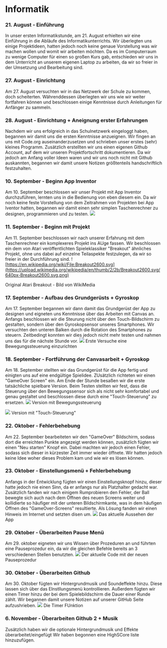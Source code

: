 # Informatik

### 21. August - Einführung

In unser ersten Informatikstunde, am 21. August erhielten wir eine Einführung in die Abläufe des Informatikunterrichts. Wir überlegten uns einige Projektideen, hatten jedoch noch keine genaue Vorstellung was wir machen wollen und womit wir arbeiten möchten.
Da es im Computerraum zu wenige Computer für einen so großen Kurs gab, entschieden wir uns in dem Unterricht an unserem eigenen Laptop zu arbeiten, da wir so freier in der Umsetzung und Bearbeitung sind. 


### 27. August - Einrichtung

Am 27. August versuchten wir in das Netzwerk der Schule zu kommen, doch scheiterten. Währenddessen überlegten wir uns wie wir weiter fortfahren können und beschlossen einige Kenntnisse durch Anleitungen für Anfänger zu sammeln.


### 28. August - Einrichtung + Aneignung erster Erfahrungen

Nachdem wir uns erfolgreich in das Schulnetzwerk eingeloggt haben, begannen wir damit uns die ersten Kenntnisse anzueignen. Wir fingen an uns mit Code.org auseinanderzusetzen und schrieben unser erstes (sehr) kleines Programm.
Zusätzlich erstellten wir uns einen eigenen Github Account, auf dem wir unseren Projektfortschritt dokumentieren. Da wir jedoch am Anfang voller Ideen waren und wir uns noch nicht mit Github auskannten, begannen wir damit unsere Notizen größtenteils handschriftlich festzuhalten.


### 10. September - Beginn App Inventor

Am 10. September beschlossen wir unser Projekt mit App Inventor durchzuführen, lernten uns in die Bedienung von eben diesem ein. Da wir noch keine feste Vorstellung von dem Zeitrahmen von Projekten bei App Iventor hatten, begannen wir damit einen sehr simplen Taschenrechner zu designen, programmieren und zu testen.
![](https://raw.githubusercontent.com/StormarnJB/Unterricht1/master/Screenshot%202018-11-13%20at%2015.26.29.png)


### 11. September - Beginn mit Projekt

Am 11. September beschlossen wir nach unserer Erfahrung mit dem Taschenrechner ein komplexeres Projekt ins AUge fassen. Wir beschlossen ein dem von Atari veröffentlichten Spieleklassiker "Breakout" ähnliches Projekt, ohne uns dabei auf einzelne Teilaspekte festzulegen, da wir so freier in der Durchführung sind.
![https://en.wikipedia.org/wiki/File:Breakout2600.svg](https://upload.wikimedia.org/wikipedia/en/thumb/2/2b/Breakout2600.svg/640px-Breakout2600.svg.png)

Original Atari Breakout - Bild von WikiMedia


### 17. September - Aufbau des Grundgerüsts + Gyroskop

Am 17. September begannen wir dann damit das Grundgerüst der App zu designen und eigneten uns Kenntnisse über das Arbeiten mit Canvas an. Anfangs beschlossen wir die Steurung nicht über den Touch-Bildschirm zu gestalten, sondern über den Gyroskopsensor unseres Smartphones. Wir versuchten den unteren Balken durch die Rotation des Smartphones zu steuern. Zeitbedingt konnten wir dies jedoch nicht mehr testen und nahmen uns das für die nächste Stunde vor.
![](https://github.com/StormarnJB/Unterricht1/blob/master/Screenshots/17-09-1.png)
Erste Versuche eine Bewegungssteuerung einzurichten


### 18. September - Fortführung der Canvasarbeit + Gyroskop

Am 18. September stellten wir das Grundgerüst für die App fertig und einigten uns auf eine endgültige Spielidee. ZUsätzlich richteten wir einen "GameOver Screen" ein. Am Ende der Stunde besaßen wir die erste tatsächliche spielbare Version. Beim Testen stellten wir fest, dass die Steuerung über den Bewegungssensor sich als nicht sehr komfortabel und genau gestaltet und beschlossen diese durch eine "Touch-Steuerung" zu ersetzen.
![](https://raw.githubusercontent.com/StormarnJB/Unterricht1/master/Screenshots/Screenshot%202018-09-18%20at%2015.17.45.png)
Version mit Bewegungssteuerung

![](https://raw.githubusercontent.com/StormarnJB/Unterricht1/master/Screenshots/Screenshot%202018-09-18%20at%2016.27.46.png)
Version mit "Touch-Steuerung"


### 22. Oktober - Fehlerbehebung

Am 22. September bearbeiteten wir den "GameOver" Bildschirm, sodass dort die erreichten Punkte angezeigt werden können, zusätzlich fügten wir einen "Neu starten" Knopf ein. Dabei machten wir jedoch einen Fehler, sodass sich dieser in kürzester Zeit immer wieder öffnete. Wir hatten jedoch keine Idee woher dieses Problem kam und wie wir es lösen können.


### 23. Oktober - Einstellungsmenü + Fehlerbehebung

Anfangs in der Entwicklung fügten wir einen Einstellungsknopf hinzu, dieser hatte jedoch nie einen Sinn, da er anfangs nur als Platzhalter gedacht war. Zusätzlich fanden wir nach einigem Rumprobieren den Fehler, der Ball bewegte sich auch nach dem Öffnen des neuen Screens weiter und kollidierte so häufiger mit der unteren Bildschirmkante, was in dem häufigen Öffnen des "GameOver-Screens" resultierte. Als Lösung fanden wir einen Hinweis im Internet und setzten disen um.
![](https://raw.githubusercontent.com/StormarnJB/Unterricht1/master/Screenshots/Screenshot%202018-10-23%20at%2016.25.23.png)
Das aktuelle Aussehen der App


### 29. Oktober - Überarbeiten Pause Menü

Am 29. oktober eigneten wir uns Wissen über Prozeduren an und führten eine Pauseprozedur ein, da wir die gleichen Befehle bereits an 3 verschiedenen Stellen benutzten. 
![](https://raw.githubusercontent.com/StormarnJB/Unterricht1/master/Screenshots/Screenshot%202018-10-29%20at%2011.16.20.png)
Der aktuelle Code mit der neuen Pauseprozedur


### 30. Oktober - Überarbeiten Github

Am 30. Oktober fügten wir Hintergrundmusik und Soundeffekte hinzu. Diese lassen sich über das EInstllungsmenü kontrollieren. Außerdem fügten wir einen Timer hinzu der bei dem Spielebildschirm die Dauer einer Runde zählt.
Wir begannen damit unsere Notizen auf unserer GitHub Seite aufzushrieben.
![](https://raw.githubusercontent.com/StormarnJB/Unterricht1/master/Screenshots/Screenshot%202018-10-30%20at%2016.17.51.png)
Die Timer FUnktion


### 6. November - Überarbeiten Github 2 + Musik

Zusätzlich haben wir die optionale Hintergrundmusik und Effekte überarbeitet/eingefügt
Wir haben begonnen eine HighSCore liste hinzuzufügen.
